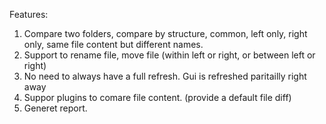 Features:
1. Compare two folders, compare by structure, common, left only, right only, same file content but different names.
2. Support to rename file, move file (within left or right, or between left or right)
3. No need to always have a full refresh. Gui is refreshed paritailly right away
4. Suppor plugins to comare file content. (provide a default file diff)
5. Generet report. 

